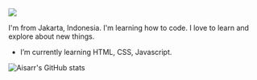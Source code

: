 <img src="https://github.com/Aisarr/test_repo/blob/banner/banner.png?raw=true">

I'm from Jakarta, Indonesia. I'm learning how to code. I love to learn and explore about new things.

 - I’m currently learning HTML, CSS, Javascript.



![Aisarr's GitHub stats](https://github-readme-stats.vercel.app/api?username=Aisarr&hide=stars,commits,prs,issues,contribs&theme=radical)